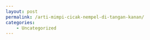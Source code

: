 ```yaml
---
layout: post
permalink: /arti-mimpi-cicak-nempel-di-tangan-kanan/
categories:
    - Uncategorized
---
```



